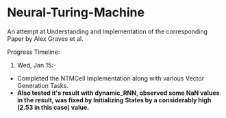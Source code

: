 # Neural-Turing-Machine
An attempt at Understanding and Implementation of the corresponding Paper by Alex Graves et al.

Progress Timeline:

1. Wed, Jan 15:-
+ Completed the NTMCell Implementation along with various Vector Generation Tasks.
+ __Also tested it's result with dynamic_RNN, observed some NaN values in the result, was fixed by Initializing      States by a considerably high (2.53 in this case) value.__
